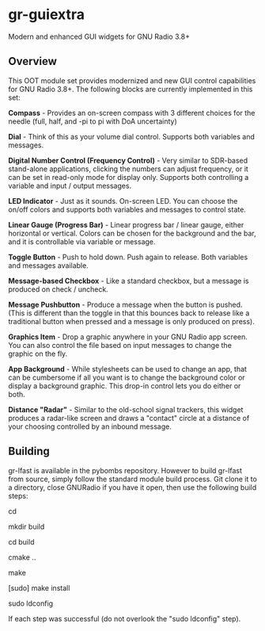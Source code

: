 # gr-guiextra
Modern and enhanced GUI widgets for GNU Radio 3.8+

## Overview

This OOT module set provides modernized and new GUI control capabilities for GNU Radio 3.8+.  The following blocks are currently implemented in this set:

**Compass** - Provides an on-screen compass with 3 different choices for the needle (full, half, and -pi to pi with DoA uncertainty)

**Dial** - Think of this as your volume dial control.  Supports both variables and messages.

**Digital Number Control (Frequency Control)** - Very similar to SDR-based stand-alone applications, clicking the numbers can adjust frequency, or it can be set in read-only mode for display only.  Supports both controlling a variable and input / output messages.

**LED Indicator** - Just as it sounds.  On-screen LED.  You can choose the on/off colors and supports both variables and messages to control state.

**Linear Gauge (Progress Bar)** - Linear progress bar / linear gauge, either horizontal or vertical.  Colors can be chosen for the background and the bar, and it is controllable via variable or message.

**Toggle Button** - Push to hold down.  Push again to release.  Both variables and messages available.

**Message-based Checkbox** - Like a standard checkbox, but a message is produced on check / uncheck.

**Message Pushbutton** - Produce a message when the button is pushed.  (This is different than the toggle in that this bounces back to release like a traditional button when pressed and a message is only produced on press).

**Graphics Item** - Drop a graphic anywhere in your GNU Radio app screen.  You can also control the file based on input messages to change the graphic on the fly.

**App Background** - While stylesheets can be used to change an app, that can be cumbersome if all you want is to change the background color or display a background graphic.  This drop-in control lets you do either or both.

**Distance "Radar"** - Similar to the old-school signal trackers, this widget produces a radar-like screen and draws a "contact" circle at a distance of your choosing controlled by an inbound message.

## Building
gr-lfast is available in the pybombs repository.  However to build gr-lfast from source, simply follow the standard module build process.  Git clone it to a directory, close GNURadio if you have it open, then use the following build steps:

cd <clone directory>

mkdir build

cd build

cmake ..

make

[sudo] make install

sudo ldconfig

If each step was successful (do not overlook the "sudo ldconfig" step).





